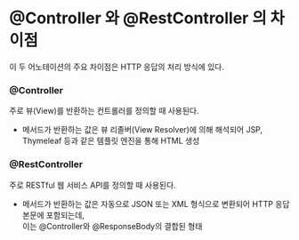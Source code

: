 # @Controller 와 @RestController 의 차이점

이 두 어노테이션의 주요 차이점은 HTTP 응답의 처리 방식에 있다.

### @Controller
주로 뷰(View)를 반환하는 컨트롤러를 정의할 때 사용된다. 
- 메서드가 반환하는 값은 뷰 리졸버(View Resolver)에 의해 해석되어 JSP, Thymeleaf 등과 같은 템플릿 엔진을 통해 HTML 생성

### @RestController
주로 RESTful 웹 서비스 API를 정의할 때 사용된다. 
- 메서드가 반환하는 값은 자동으로 JSON 또는 XML 형식으로 변환되어 HTTP 응답 본문에 포함되는데,  
  이는 @Controller와 @ResponseBody의 결합된 형태
